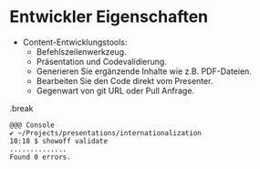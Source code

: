 <!SLIDE>
# Entwickler Eigenschaften

* Content-Entwicklungstools:
    * Befehlszeilenwerkzeug.
    * Präsentation und Codevalidierung.
    * Generieren Sie ergänzende Inhalte wie z.B. PDF-Dateien.
    * Bearbeiten Sie den Code direkt vom Presenter.
    * Gegenwart von git URL oder Pull Anfrage.

.break

    @@@ Console
    ✔ ~/Projects/presentations/internationalization
    10:18 $ showoff validate
    ..............
    Found 0 errors.